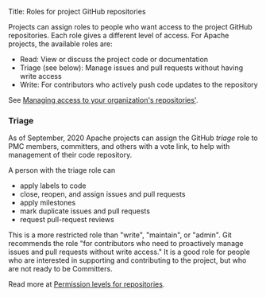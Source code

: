 Title: Roles for project GitHub repositories

Projects can assign roles to people who want access to the project GitHub repositories. Each role gives a different level of access. For Apache projects, the available roles are:

  - Read: View or discuss the project code or documentation
  - Triage (see below): Manage issues and pull requests without having write access
  - Write: For contributors who actively push code updates to the repository

See <a href="https://docs.github.com/en/articles/managing-access-to-your-organizations-repositories" target="_blank">Managing access to your organization's repositories'</a>.

### Triage ###

As of September, 2020 Apache projects can assign the GitHub _triage_ role to PMC members, committers, and others with a vote link, to help with management of their code repository. 

A person with the triage role can 

  - apply labels to code
  - close, reopen, and assign issues and pull requests
  - apply milestones
  - mark duplicate issues and pull requests
  - request pull-request reviews
  
This is a more restricted role than "write", "maintain", or "admin". Git recommends the role "for contributors who need to proactively manage issues and pull requests without write access." It is a good role for people who are interested in supporting and contributing to the project, but who are not ready to be Committers.

Read more at <a href="https://docs.github.com/en/github/setting-up-and-managing-organizations-and-teams/repository-permission-levels-for-an-organization" target="_blank">Permission levels for repositories</a>.

